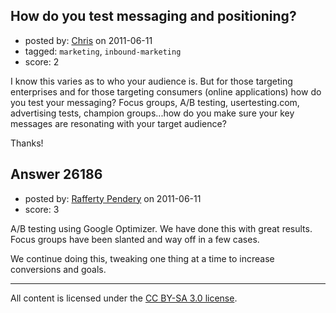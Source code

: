## How do you test messaging and positioning?

- posted by: [Chris](https://stackexchange.com/users/-1/412-chris) on 2011-06-11
- tagged: `marketing`, `inbound-marketing`
- score: 2

I know this varies as to who your audience is. But for those targeting enterprises and for those targeting consumers (online applications) how do you test your messaging? Focus groups, A/B testing, usertesting.com, advertising tests, champion groups...how do you make sure your key messages are resonating with your target audience?

Thanks!



## Answer 26186

- posted by: [Rafferty Pendery](https://stackexchange.com/users/-1/11003-rafferty-pendery) on 2011-06-11
- score: 3

A/B testing using Google Optimizer. We have done this with great results. Focus groups have been slanted and way off in a few cases.

We continue doing this, tweaking one thing at a time to increase conversions and goals.



---

All content is licensed under the [CC BY-SA 3.0 license](https://creativecommons.org/licenses/by-sa/3.0/).
